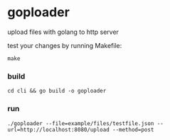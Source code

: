 # goploader

upload files with golang to http server

test your changes by running Makefile:

```
make
```

### build

```
cd cli && go build -o goploader
```

### run

```
./goploader --file=example/files/testfile.json --url=http://localhost:8080/upload --method=post
```
